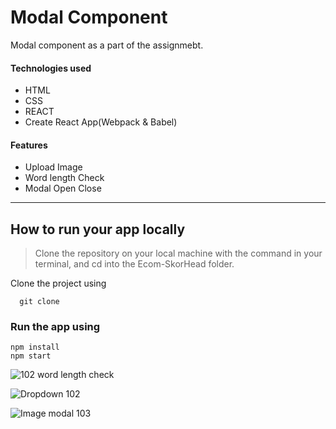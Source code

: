 <h1>Modal Component</h1>
<p> Modal component as a part of the assignmebt.</p>

<h4>Technologies used</h4>
<ul>
<li>HTML</li>
<li>CSS</li>
<li>REACT</li>
<li>Create React App(Webpack & Babel)</li>
</ul>

<h4>Features</h4>
<ul>
 <li>Upload Image</li>
 <li>Word length Check</li>
 <li>Modal Open Close </li>
</ul>

---
## How to run your app locally

>Clone the repository on your local machine with the command in your terminal, and cd into the Ecom-SkorHead folder.

Clone the project using
```
  git clone 
```
### Run the app using

```
npm install
npm start
```


![102 word length check ](https://user-images.githubusercontent.com/83667291/193400163-4dea5bd2-7491-4207-af91-5fa9b23ff64e.png)


![Dropdown 102](https://user-images.githubusercontent.com/83667291/193400166-944c7fe0-9202-4415-80db-6490ff0c2475.png)

![Image modal 103](https://user-images.githubusercontent.com/83667291/193400171-1b699021-9192-4f8e-aca6-f5c8df011ff4.png)
